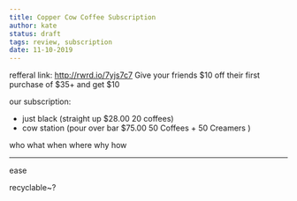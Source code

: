 ```yaml
---
title: Copper Cow Coffee Subscription
author: kate
status: draft
tags: review, subscription
date: 11-10-2019
---
```


refferal link: http://rwrd.io/7yjs7c7 
Give your friends $10 off their first purchase of $35+ and get $10 

our subscription:
- just black (straight up $28.00 20 coffees)
- cow station (pour over bar $75.00 50 Coffees + 50 Creamers )

who
what
when 
where
why 
how

---

ease

recyclable~?